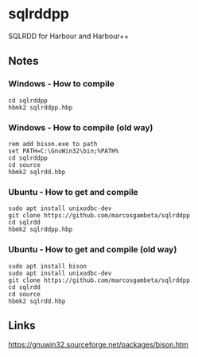 # sqlrddpp
SQLRDD for Harbour and Harbour++

## Notes

### Windows - How to compile
```Batch
cd sqlrddpp
hbmk2 sqlrddpp.hbp
```

### Windows - How to compile (old way)
```Batch
rem add bison.exe to path
set PATH=C:\GnuWin32\bin;%PATH%
cd sqlrddpp
cd source
hbmk2 sqlrdd.hbp
```

### Ubuntu - How to get and compile
```Batch
sudo apt install unixodbc-dev
git clone https://github.com/marcosgambeta/sqlrddpp
cd sqlrdd
hbmk2 sqlrddpp.hbp
```

### Ubuntu - How to get and compile (old way)
```Batch
sudo apt install bison
sudo apt install unixodbc-dev
git clone https://github.com/marcosgambeta/sqlrddpp
cd sqlrdd
cd source
hbmk2 sqlrdd.hbp
```

## Links

https://gnuwin32.sourceforge.net/packages/bison.htm  
